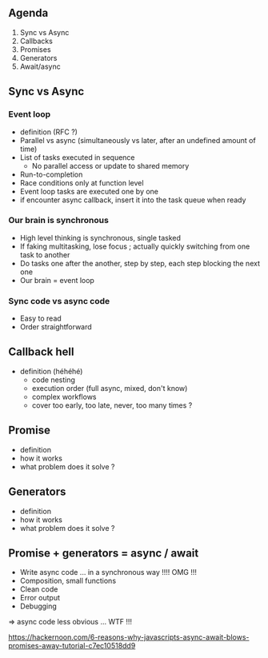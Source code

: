 ## Agenda
1. Sync vs Async
2. Callbacks
3. Promises
4. Generators
5. Await/async

## Sync vs Async
### Event loop
- definition (RFC ?)
- Parallel vs async (simultaneously vs later, after an undefined amount of time)
- List of tasks executed in sequence
    - No parallel access or update to shared memory
- Run-to-completion
- Race conditions only at function level
- Event loop tasks are executed one by one
- if encounter async callback, insert it into the task queue when ready

### Our brain is synchronous
- High level thinking is synchronous, single tasked
- If faking multitasking, lose focus ; actually quickly switching from one task to another
- Do tasks one after the another, step by step, each step blocking the next one
- Our brain = event loop

### Sync code vs async code
- Easy to read
- Order straightforward

## Callback hell
- definition (héhéhé)
    - code nesting
    - execution order (full async, mixed, don't know)
    - complex workflows
    - cover too early, too late, never, too many times ?

## Promise
- definition
- how it works
- what problem does it solve ?

## Generators
- definition
- how it works
- what problem does it solve ?

## Promise + generators = async / await
- Write async code ... in a synchronous way !!!! OMG !!!
- Composition, small functions
- Clean code
- Error output
- Debugging

=> async code less obvious ... WTF !!!

https://hackernoon.com/6-reasons-why-javascripts-async-await-blows-promises-away-tutorial-c7ec10518dd9
